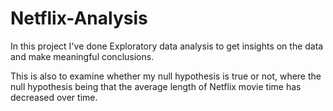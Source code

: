 # Netflix-Analysis
<p>In this project I've done Exploratory data analysis to get insights on the data and make meaningful conclusions. </p><p>This is also to examine whether my null hypothesis is true or not, where the null hypothesis being that the average length of Netflix movie time has decreased over time.
</p>
